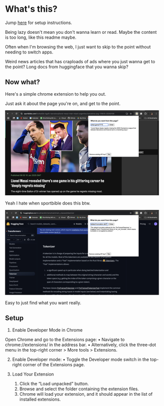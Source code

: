 # What's this?

Jump [here](#setup) for setup instructions.

Being lazy doesn't mean you don't wanna learn or read. Maybe the content is too long, like this readme maybe.

Often when I'm browsing the web, I just want to skip to the point without needing to switch apps.

Weird news articles that has craploads of ads where you just wanna get to the point? Long docs from huggingface that you wanna skip?

## Now what?

Here's a simple chrome extension to help you out.

Just ask it about the page you're on, and get to the point.

![dekhio](sportbible.png)

Yeah I hate when sportbible does this btw.

![dekhio](example.png)

Easy to just find what you want really.

## Setup

1. Enable Developer Mode in Chrome

Open Chrome and go to the Extensions page:
• Navigate to chrome://extensions/ in the address bar.
• Alternatively, click the three-dot menu in the top-right corner > More tools > Extensions.

2. Enable Developer mode:
   • Toggle the Developer mode switch in the top-right corner of the Extensions page.

3. Load Your Extension
   1. Click the “Load unpacked” button.
   2. Browse and select the folder containing the extension files.
   3. Chrome will load your extension, and it should appear in the list of installed extensions.
